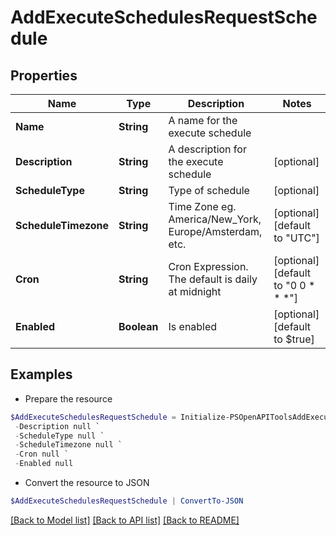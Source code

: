 # AddExecuteSchedulesRequestSchedule
## Properties

Name | Type | Description | Notes
------------ | ------------- | ------------- | -------------
**Name** | **String** | A name for the execute schedule | 
**Description** | **String** | A description for the execute schedule | [optional] 
**ScheduleType** | **String** | Type of schedule | [optional] 
**ScheduleTimezone** | **String** | Time Zone eg. America/New_York, Europe/Amsterdam, etc. | [optional] [default to "UTC"]
**Cron** | **String** | Cron Expression. The default is daily at midnight | [optional] [default to "0 0 * * *"]
**Enabled** | **Boolean** | Is enabled | [optional] [default to $true]

## Examples

- Prepare the resource
```powershell
$AddExecuteSchedulesRequestSchedule = Initialize-PSOpenAPIToolsAddExecuteSchedulesRequestSchedule  -Name Sample Execution `
 -Description null `
 -ScheduleType null `
 -ScheduleTimezone null `
 -Cron null `
 -Enabled null
```

- Convert the resource to JSON
```powershell
$AddExecuteSchedulesRequestSchedule | ConvertTo-JSON
```

[[Back to Model list]](../README.md#documentation-for-models) [[Back to API list]](../README.md#documentation-for-api-endpoints) [[Back to README]](../README.md)

